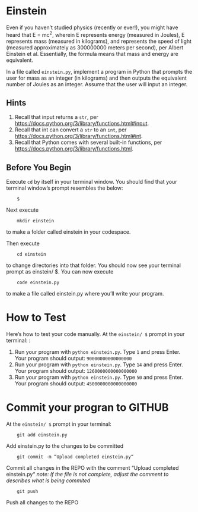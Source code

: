 # Einstein

Even if you haven’t studied physics (recently or ever!), you might have heard that E = mc<sup>2</sup>, wherein E represents energy (measured in Joules), E represents mass (measured in kilograms), and represents the speed of light (measured approximately as 300000000 meters per second), per Albert Einstein et al. Essentially, the formula means that mass and energy are equivalent.

In a file called `einstein.py`, implement a program in Python that prompts the user for mass as an integer (in kilograms) and then outputs the equivalent number of Joules as an integer. Assume that the user will input an integer.

## Hints
1. Recall that input returns a `str`, per <https://docs.python.org/3/library/functions.html#input>.
2. Recall that int can convert a `str` to an `int`, per <https://docs.python.org/3/library/functions.html#int>.
3. Recall that Python comes with several built-in functions, per <https://docs.python.org/3/library/functions.html>.

## Before You Begin
Execute `cd` by itself in your terminal window. You should find that your terminal window’s prompt resembles the below:

		$
Next execute

		mkdir einstein
to make a folder called einstein in your codespace.

Then execute

		cd einstein
to change directories into that folder. You should now see your terminal prompt as einstein/ $. You can now execute

		code einstein.py
to make a file called einstein.py where you’ll write your program.

# How to Test
Here’s how to test your code manually. At the `einstein/ $` prompt in your terminal: :

1. Run your program with `python einstein.py`. Type `1` and press Enter. Your program should output: `90000000000000000`
2. Run your program with `python einstein.py`. Type `14` and press Enter. Your program should output: `1260000000000000000`
3. Run your program with `python einstein.py`. Type `50` and press Enter. Your program should output: `4500000000000000000`

# Commit your progran to GITHUB
At the `einstein/ $` prompt in your terminal:

		git add einstein.py
Add einstein.py to the changes to be committed

		git commit -m “Upload completed einstein.py“
Commit all changes in the REPO with the comment “Upload completed einstein.py“
*note: If the file is not complete, adjust the comment to describes what is being commited*

		git push 
Push all changes to the REPO
